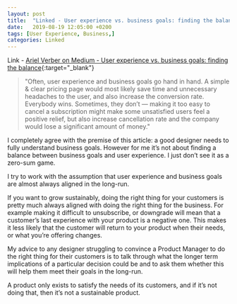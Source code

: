 ```yaml
---
layout: post
title:  "Linked - User experience vs. business goals: finding the balance"
date:   2019-08-19 12:05:00 +0200
tags: [User Experience, Business,]
categories: Linked
---
```


Link - [Ariel Verber on Medium - User experience vs. business goals: finding the balance](https://uxdesign.cc/user-experience-vs-business-goals-finding-the-balance-7507ac85b0a9){:target="_blank"}

> "Often, user experience and business goals go hand in hand. A simple & clear pricing page would most likely save time and unnecessary headaches to the user, and also increase the conversion rate. Everybody wins.  Sometimes, they don’t — making it too easy to cancel a subscription might make some unsatisfied users feel a positive relief, but also increase cancellation rate and the company would lose a significant amount of money."

I completely agree with the premise of this article: a good designer needs to fully understand business goals. However for me it’s not about finding a balance between business goals and user experience. I just don’t see it as a zero-sum game. 

I try to work with the assumption that user experience and business goals are almost always aligned in the long-run.

If you want to grow sustainably, doing the right thing for your customers is pretty much always aligned with doing the right thing for the business. For example making it difficult to unsubscribe, or downgrade will mean that a customer’s last experience with your product is a negative one. This makes it less likely that the customer will return to your product when their needs, or what you’re offering changes.

My advice to any designer struggling to convince a Product Manager to do the right thing for their customers is to talk through what the longer term implications of a particular decision could be and to ask them whether this will help them meet their goals in the long-run.

A product only exists to satisfy the needs of its customers, and if it’s not doing that, then it’s not a sustainable product.


